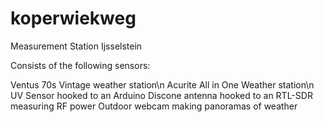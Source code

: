 # koperwiekweg
Measurement Station Ijsselstein

Consists of the following sensors:

Ventus 70s Vintage weather station\n
Acurite All in One Weather station\n
UV Sensor hooked to an Arduino
Discone antenna hooked to an RTL-SDR measuring RF power
Outdoor webcam making panoramas of weather


